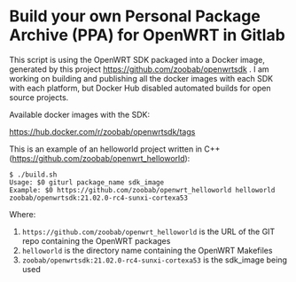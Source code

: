 # Build your own Personal Package Archive (PPA) for OpenWRT in Gitlab

This script is using the OpenWRT SDK packaged into a Docker image, generated by this project https://github.com/zoobab/openwrtsdk . I am working on building and publishing all the docker images with each SDK with each platform, but Docker Hub disabled automated builds for open source projects.

Available docker images with the SDK:

https://hub.docker.com/r/zoobab/openwrtsdk/tags

This is an example of an helloworld project written in C++ (https://github.com/zoobab/openwrt_helloworld):

```
$ ./build.sh
Usage: $0 giturl package_name sdk_image
Example: $0 https://github.com/zoobab/openwrt_helloworld helloworld zoobab/openwrtsdk:21.02.0-rc4-sunxi-cortexa53
```

Where:

1. `https://github.com/zoobab/openwrt_helloworld` is the URL of the GIT repo containing the OpenWRT packages
2. `helloworld` is the directory name containing the OpenWRT Makefiles
3. `zoobab/openwrtsdk:21.02.0-rc4-sunxi-cortexa53` is the sdk_image being used
